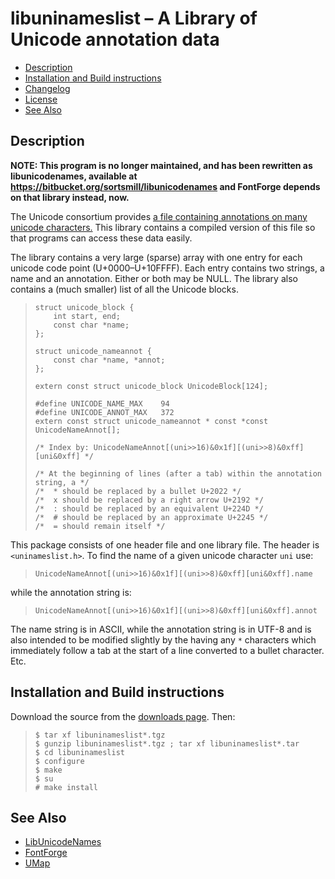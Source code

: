 libuninameslist – A Library of Unicode annotation data
======================================================

-   [Description](#description)
-   [Installation and Build instructions](#installation-and-build-instructions)
-   [Changelog](https://raw.github.com/fontforge/libuninameslist/master/ChangeLog)
-   [License](https://raw.github.com/fontforge/libuninameslist/master/LICENSE)
-   [See Also](#see-also)

Description
-----------

**NOTE: This program is no longer maintained, and has been rewritten as 
libunicodenames, available at https://bitbucket.org/sortsmill/libunicodenames
and FontForge depends on that library instead, now.**

The Unicode consortium provides [a file containing annotations on many unicode
characters.](http://www.unicode.org/Public/UNIDATA/NamesList.html) This library
contains a compiled version of this file so that programs can access these data
easily.

The library contains a very large (sparse) array with one entry for each
unicode code point (U+0000–U+10FFFF). Each entry contains two strings, a name
and an annotation. Either or both may be NULL. The library also contains a
(much smaller) list of all the Unicode blocks.

>     struct unicode_block {
>         int start, end;
>         const char *name;
>     };
>  
>     struct unicode_nameannot {
>         const char *name, *annot;
>     };
>   
>     extern const struct unicode_block UnicodeBlock[124];
>   
>     #define UNICODE_NAME_MAX    94
>     #define UNICODE_ANNOT_MAX   372
>     extern const struct unicode_nameannot * const *const UnicodeNameAnnot[];
>   
>     /* Index by: UnicodeNameAnnot[(uni>>16)&0x1f][(uni>>8)&0xff][uni&0xff] */
>   
>     /* At the beginning of lines (after a tab) within the annotation string, a */
>     /*  * should be replaced by a bullet U+2022 */
>     /*  x should be replaced by a right arrow U+2192 */
>     /*  : should be replaced by an equivalent U+224D */
>     /*  # should be replaced by an approximate U+2245 */
>     /*  = should remain itself */

This package consists of one header file and one library file. The header is
`<uninameslist.h>`. To find the name of a given unicode character `uni` use:

>     UnicodeNameAnnot[(uni>>16)&0x1f][(uni>>8)&0xff][uni&0xff].name

while the annotation string is:

>     UnicodeNameAnnot[(uni>>16)&0x1f][(uni>>8)&0xff][uni&0xff].annot

The name string is in ASCII, while the annotation string is in UTF-8 and is
also intended to be modified slightly by the having any `*` characters which
immediately follow a tab at the start of a line converted to a bullet
character. Etc.

Installation and Build instructions
-----------------------------------

Download the source from the [downloads
page](https://github.com/fontforge/libuninameslist/downloads).
Then:

>     $ tar xf libuninameslist*.tgz
>     $ gunzip libuninameslist*.tgz ; tar xf libuninameslist*.tar
>     $ cd libuninameslist
>     $ configure
>     $ make
>     $ su
>     # make install

See Also
--------

-   [LibUnicodeNames](https://bitbucket.org/sortsmill/libunicodenames)
-   [FontForge](http://fontforge.org/)
-   [UMap](http://umap.sf.net/)

